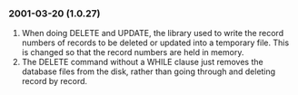 ### 2001\-03\-20 (1\.0\.27\)

1. When doing DELETE and UPDATE, the library used to write the record
 numbers of records to be deleted or updated into a temporary file.
 This is changed so that the record numbers are held in memory.
2. The DELETE command without a WHILE clause just removes the database
 files from the disk, rather than going through and deleting record
 by record.




